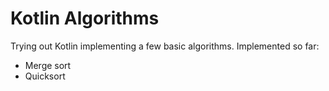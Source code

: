 # Kotlin Algorithms

Trying out Kotlin implementing a few basic algorithms. Implemented so far:

* Merge sort
* Quicksort